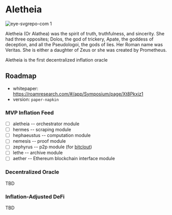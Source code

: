 # Aletheia

![eye-svgrepo-com 1](https://user-images.githubusercontent.com/13405632/124463274-558e7180-dd9b-11eb-8b9d-0aa2f0b7f851.png)

Aletheia (Or Alathea) was the spirit of truth, truthfulness, and sincerity. She had three opposites; Dolos, the god of trickery, Apate, the goddess of deception, and all the Pseudologoi, the gods of lies. Her Roman name was Veritas. She is either a daughter of Zeus or she was created by Prometheus.

Aletheia is the first decentralized inflation oracle


## Roadmap

- whitepaper: https://roamresearch.com/#/app/Symposium/page/Xt8Pkxjz1
- version: `paper-napkin`

### MVP Inflation Feed
- [ ] aletheia -- orchestrator module
- [ ] hermes -- scraping module
- [ ] hephaeustus -- computation module
- [ ] nemesis -- proof module
- [ ] zephyrus -- p2p module (for [bitclout](https://bitclout.com))
- [ ] lethe -- archive module
- [ ] aether -- Ethereum blockchain interface module

### Decentralized Oracle
TBD
### Inflation-Adjusted DeFi
TBD